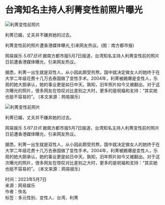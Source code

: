 # 台湾知名主持人利菁变性前照片曝光

![利菁变性前照片](//himg2.huanqiucdn.cn/attachment/090507/5285f61155.jpg?imageView2/2/w/750)

利菁已婚，丈夫并不嫌弃她的过去。

利菁变性前的照片遭香港媒体曝光,引来网友热议。(图：南方都市报)

网易娱乐 *5月7日讯*  据南方都市报5月7日报道，台湾知名主持人利菁变性前的照片日前遭香港媒体曝光，引来网友热议。

据悉，利菁一出生就是双性人，从小因此颇受煎熬，国中就决定做女人的她终于在大学二年级花费十几万去泰国做了变性手术。2004年，利菁被踢爆是变性人，乐观的她大胆承认，她的事业更是如日中天。孰知，旧年照片如今又被翻出。对于这次曝光的照片，很多网友在惊叹对比差别之大时，更多的是祝福和支持：“其实她也挺不容易的”。 (本文来源：网易娱乐)

![利菁变性前照片](//himg2.huanqiucdn.cn/attachment/090507/4eef5c9f5a.jpg)

利菁已婚，丈夫并不嫌弃她的过去。

网易娱乐 *5月7日讯*  据南方都市报5月7日报道，台湾知名主持人利菁变性前的照片日前遭香港媒体曝光，引来网友热议。

据悉，利菁一出生就是双性人，从小因此颇受煎熬，国中就决定做女人的她终于在大学二年级花费十几万去泰国做了变性手术。2004年，利菁被踢爆是变性人，乐观的她大胆承认，她的事业更是如日中天。孰知，旧年照片如今又被翻出。对于这次曝光的照片，很多网友在惊叹对比差别之大时，更多的是祝福和支持：“其实她也挺不容易的”。 (本文来源：网易娱乐)

时间：2023年5月7日  
来源：网易娱乐  
作者：佚名  
标签：多元性别、变性人、台湾、利菁